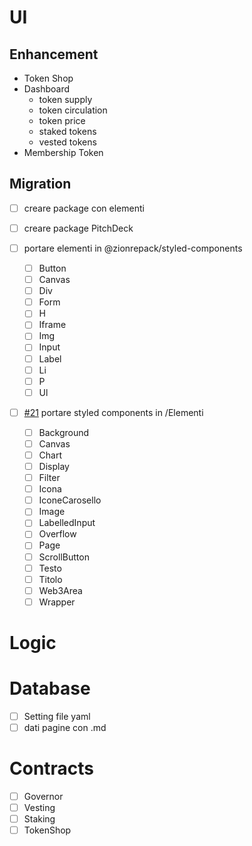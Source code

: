 # UI

## Enhancement

- Token Shop
- Dashboard
  - token supply
  - token circulation
  - token price
  - staked tokens
  - vested tokens
- Membership Token

## Migration

- [ ] creare package con elementi
- [ ] creare package PitchDeck

- [ ] portare elementi in @zionrepack/styled-components

  - [ ] Button
  - [ ] Canvas
  - [ ] Div
  - [ ] Form
  - [ ] H
  - [ ] Iframe
  - [ ] Img
  - [ ] Input
  - [ ] Label
  - [ ] Li
  - [ ] P
  - [ ] Ul

- [ ]
  [#21](https://github.com/Zion-PTC/zion-preseed/issues/21)
  portare styled components in /Elementi
  - [ ] Background
  - [ ] Canvas
  - [ ] Chart
  - [ ] Display
  - [ ] Filter
  - [ ] Icona
  - [ ] IconeCarosello
  - [ ] Image
  - [ ] LabelledInput
  - [ ] Overflow
  - [ ] Page
  - [ ] ScrollButton
  - [ ] Testo
  - [ ] Titolo
  - [ ] Web3Area
  - [ ] Wrapper

# Logic

# Database

- [ ] Setting file yaml
- [ ] dati pagine con .md

# Contracts

- [ ] Governor
- [ ] Vesting
- [ ] Staking
- [ ] TokenShop
